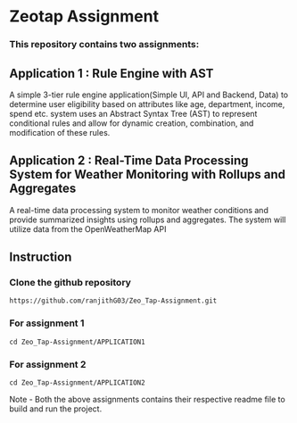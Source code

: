 # Zeotap Assignment
### This repository contains two assignments:
## Application 1 : Rule Engine with AST 
A simple 3-tier rule engine application(Simple UI, API and Backend, Data) to determine user eligibility based on attributes like age, department, income, spend etc. system uses an Abstract Syntax Tree (AST) to represent conditional rules and allow for dynamic
creation, combination, and modification of these rules.
## Application 2 : Real-Time Data Processing System for Weather Monitoring with Rollups and Aggregates
A real-time data processing system to monitor weather conditions and provide
summarized insights using rollups and aggregates. The system will utilize data from the
OpenWeatherMap API


## Instruction
### Clone the github repository
    https://github.com/ranjithG03/Zeo_Tap-Assignment.git
### For assignment 1
    cd Zeo_Tap-Assignment/APPLICATION1
### For assignment 2
    cd Zeo_Tap-Assignment/APPLICATION2

Note - Both the above assignments contains their respective readme file to build and run the project.
